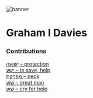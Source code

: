 <html><body><img id="banner" src="/sahd/images/banners/banner.png" alt="banner" /></body></html>

# **Graham I Davies**


### Contributions
[יְשׁוּעָה – protection](../words/protection.md)<br>[ישׁע – to save, help](../words/to_save,_help.md)<br>[מַפְרֶקֶת – neck](../words/neck.md)<br>[שׁוֹעַ – great man](../words/great_man.md)<br>[שׁוּעַ – cry for help](../words/cry_for_help.md)<br>